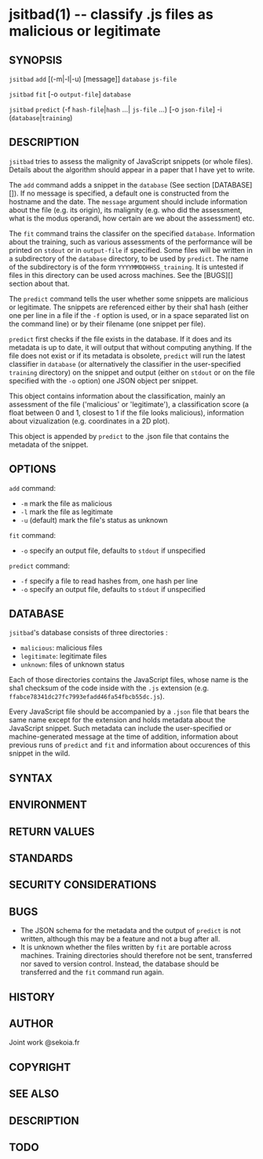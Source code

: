 jsitbad(1) -- classify .js files as malicious or legitimate
===========================================================


## SYNOPSIS
`jsitbad` `add` [(-m|-l|-u) [message]] `database` `js-file`

`jsitbad` `fit` [-o `output-file`] `database`

`jsitbad` `predict` (-f `hash-file`|`hash` ...| `js-file` ...) [-o `json-file`] -i (`database`|`training`)

## DESCRIPTION

`jsitbad` tries to assess the malignity of JavaScript snippets (or whole files). Details about the algorithm should appear in a paper that I have yet to write.

The `add` command adds a snippet in the `database` (See section [DATABASE][]). If no message is specified, a default one is constructed from the hostname and the date. The `message` argument should include information about the file (e.g. its origin), its malignity (e.g. who did the assessment, what is the modus operandi, how certain are we about the assessment) etc.

The `fit` command trains the classifer on the specified `database`. Information about the training, such as various assessments of the performance will be printed on `stdout` or in `output-file` if specified. Some files will be written in a subdirectory of the `database` directory, to be used by `predict`. The name of the subdirectory is of the form `YYYYMMDDHHSS_training`. It is untested if files in this directory can be used across machines. See the [BUGS][] section about that.

The `predict` command tells the user whether some snippets are malicious or legitimate. The snippets are referenced either by their sha1 hash (either one per line in a file if the `-f` option is used, or in a space separated list on the command line) or by their filename (one snippet per file).

`predict` first checks if the file exists in the database. If it does and its metadata is up to date, it will output that without computing anything. If the file does not exist or if its metadata is obsolete, `predict` will run the latest classifier in `database` (or alternatively the classifier in the user-specified `training` directory) on the snippet and output (either on `stdout` or on the file specified with the `-o` option) one JSON object per snippet.

This object contains information about the classification, mainly an assessment of the file ('malicious' or 'legitimate'), a classification score (a float between 0 and 1, closest to 1 if the file looks malicious), information about vizualization (e.g. coordinates in a 2D plot).

This object is appended by `predict` to the .json file that contains the metadata of the snippet.

## OPTIONS

`add` command:

* `-m` mark the file as malicious
* `-l` mark the file as legitimate
* `-u` (default) mark the file's status as unknown

`fit` command:

* `-o` specify an output file, defaults to `stdout` if unspecified

`predict` command:

* `-f` specify a file to read hashes from, one hash per line
* `-o` specify an output file, defaults to `stdout` if unspecified

## DATABASE

`jsitbad`'s database consists of three directories :

* `malicious`: malicious files
* `legitimate`: legitimate files
* `unknown`: files of unknown status

Each of those directories contains the JavaScript files, whose name is the sha1 checksum of the code inside with the `.js` extension (e.g. `ffabce78341dc27fc7993efadd46fa54fbcb55dc.js`).

Every JavaScript file should be accompanied by a `.json` file that bears the same name except for the extension and holds metadata about the JavaScript snippet. Such metadata can include the user-specified or machine-generated  message at the time of addition, information about previous runs of `predict` and `fit` and information about occurences of this snippet in the wild.

## SYNTAX
## ENVIRONMENT
## RETURN VALUES
## STANDARDS
## SECURITY CONSIDERATIONS
## BUGS

* The JSON schema for the metadata and the output of `predict` is not written, although this may be a feature and not a bug after all.
* It is unknown whether the files written by `fit` are portable across machines. Training directories should therefore not be sent, transferred nor saved to version control. Instead, the database should be transferred and the `fit` command run again.

## HISTORY
## AUTHOR

Joint work @sekoia.fr

## COPYRIGHT
## SEE ALSO



## DESCRIPTION

## TODO


